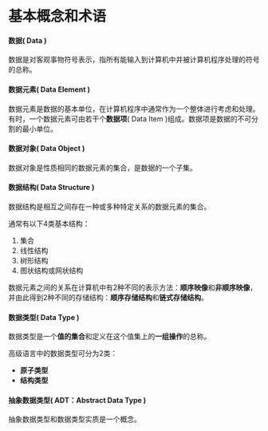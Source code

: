 # 基本概念和术语


#### 数据( Data )
数据是对客观事物符号表示，指所有能输入到计算机中并被计算机程序处理的符号的总称。

#### 数据元素( Data Element )
数据元素是数据的基本单位，在计算机程序中通常作为一个整体进行考虑和处理。有时，一个数据元素可由若干个**数据项**( Data Item )组成。数据项是数据的不可分割的最小单位。

#### 数据对象( Data Object )
数据对象是性质相同的数据元素的集合，是数据的一个子集。

#### 数据结构( Data Structure )
数据结构是相互之间存在一种或多种特定关系的数据元素的集合。

通常有以下4类基本结构：
1. 集合
2. 线性结构
3. 树形结构
4. 图状结构或网状结构

数据元素之间的关系在计算机中有2种不同的表示方法：**顺序映像**和**非顺序映像**，并由此得到2种不同的存储结构：**顺序存储结构**和**链式存储结构**。

#### 数据类型( Data Type )
数据类型是一个**值的集合**和定义在这个值集上的**一组操作**的总称。

高级语言中的数据类型可分为2类：
- **原子类型**
- **结构类型**

#### 抽象数据类型( ADT：Abstract Data Type )
抽象数据类型和数据类型实质是一个概念。

